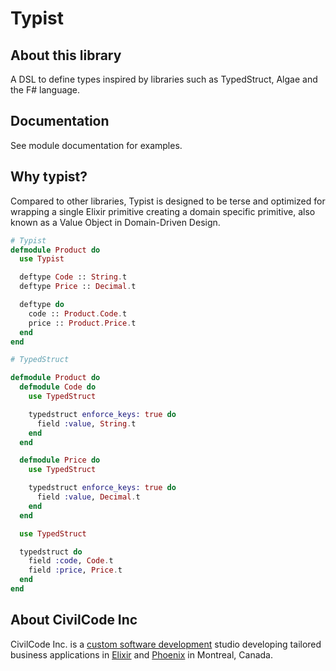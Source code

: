 # Typist

## About this library

A DSL to define types inspired by libraries such as TypedStruct, Algae and the F# language.

## Documentation

See module documentation for examples.

## Why typist?

Compared to other libraries, Typist is designed to be terse and optimized for wrapping a
single Elixir primitive creating a domain specific primitive, also known as a Value Object
in Domain-Driven Design.

```elixir
# Typist
defmodule Product do
  use Typist

  deftype Code :: String.t
  deftype Price :: Decimal.t

  deftype do
    code :: Product.Code.t
    price :: Product.Price.t
  end
end

# TypedStruct

defmodule Product do
  defmodule Code do
    use TypedStruct

    typedstruct enforce_keys: true do
      field :value, String.t
    end
  end

  defmodule Price do
    use TypedStruct

    typedstruct enforce_keys: true do
      field :value, Decimal.t
    end
  end

  use TypedStruct

  typedstruct do
    field :code, Code.t
    field :price, Price.t
  end
end
```

## About CivilCode Inc

CivilCode Inc. is a [custom software development](https://www.civilcode.io) studio developing tailored business applications in [Elixir](http://elixir-lang.org/) and [Phoenix](http://www.phoenixframework.org/) in Montreal, Canada.
